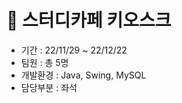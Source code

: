 # :seedling: 스터디카페 키오스크
+ 기간 : 22/11/29 ~ 22/12/22
+ 팀원 : 총 5명
+ 개발환경 : Java, Swing, MySQL
+ 담당부분 : 좌석
